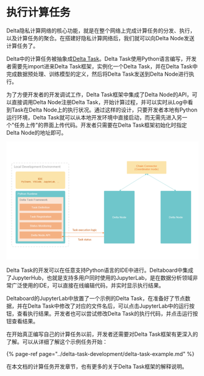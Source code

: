 # 执行计算任务

Delta隐私计算网络的核心功能，就是在整个网络上完成计算任务的分发、执行，以及计算任务的聚合。在搭建好隐私计算网络后，我们就可以向Delta Node发送计算任务了。

Delta中的计算任务被抽象成[Delta Task](https://github.com/delta-mpc/delta-task)。Delta Task使用Python语言编写，开发者需要先import进来Delta Task框架，实例化一个Delta Task，并在Delta Task中完成数据预处理、训练模型的定义，然后将Delta Task发送到Delta Node进行执行。

为了方便开发者的开发调试工作，Delta Task框架中集成了Delta Node的API，可以直接调用Delta Node注册Delta Task，开始计算过程，并可以实时从Log中看到Task在Delta Node上的执行状况。通过这样的设计，只要开发者本地有Python运行环境，Delta Task就可以从本地开发环境中直接启动，而无需先进入另一个"任务上传"的界面上传代码。开发者只需要在Delta Task框架初始化时指定Delta Node的地址即可。

![Delta Task&#x6846;&#x67B6;&#x7ED3;&#x6784;](../.gitbook/assets/7cdbc191533d0497b25fdceecda5f17.png)

Delta Task的开发可以在任意支持Python语言的IDE中进行。Deltaboard中集成了JupyterHub，也就是支持多用户同时使用的JupyterLab，是在数据分析领域非常广泛使用的IDE，可以直接在线编辑代码，并实时显示执行结果。

Deltaboard的JupyterLab中放置了一个示例的Delta Task，在准备好了节点数据，并在Delta Task中修改了对应的文件名后，可以点击JupyterLab中的运行按钮，查看执行结果。开发者也可以尝试修改Delta Task的执行代码，并点击运行按钮查看结果。

在开始真正编写自己的计算任务以前，开发者还需要对Delta Task框架有更深入的了解。可以从详细了解这个示例任务开始：

{% page-ref page="../delta-task-development/delta-task-example.md" %}

在本文档的计算任务开发章节，也有更多的关于Delta Task框架的解释说明。

